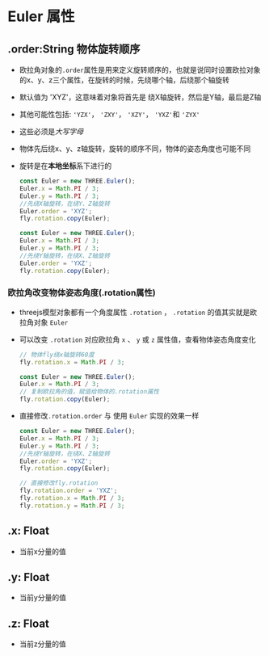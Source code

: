 # Euler 属性

## .order:String 物体旋转顺序

+ 欧拉角对象的`.order`属性是用来定义旋转顺序的，也就是说同时设置欧拉对象的x、y、z三个属性，在旋转的时候，先绕哪个轴，后绕那个轴旋转

+ 默认值为 'XYZ'，这意味着对象将首先是 绕X轴旋转，然后是Y轴，最后是Z轴
+ 其他可能性包括: `'YZX'`， `'ZXY'`， `'XZY'`， `'YXZ'`和 `'ZYX'`
+ 这些必须是*大写字母*

+ 物体先后绕x、y、z轴旋转，旋转的顺序不同，物体的姿态角度也可能不同

+ 旋转是在**本地坐标**系下进行的

  ```js
  const Euler = new THREE.Euler();
  Euler.x = Math.PI / 3;
  Euler.y = Math.PI / 3;
  //先绕X轴旋转，在绕Y、Z轴旋转
  Euler.order = 'XYZ';
  fly.rotation.copy(Euler);
  ```

  ```js
  const Euler = new THREE.Euler();
  Euler.x = Math.PI / 3;
  Euler.y = Math.PI / 3;
  //先绕Y轴旋转，在绕X、Z轴旋转
  Euler.order = 'YXZ';
  fly.rotation.copy(Euler);
  ```

### 欧拉角改变物体姿态角度(.rotation属性)

+ threejs模型对象都有一个角度属性 `.rotation` ， `.rotation` 的值其实就是欧拉角对象 `Euler`

+ 可以改变 `.rotation` 对应欧拉角 `x` 、 `y` 或 `z` 属性值，查看物体姿态角度变化

  ```js
  // 物体fly绕x轴旋转60度
  fly.rotation.x = Math.PI / 3;
  ```

  ```js
  const Euler = new THREE.Euler();
  Euler.x = Math.PI / 3;
  // 复制欧拉角的值，赋值给物体的.rotation属性
  fly.rotation.copy(Euler);
  ```

+ 直接修改`.rotation.order` 与 使用 `Euler` 实现的效果一样

  ```js
  const Euler = new THREE.Euler();
  Euler.x = Math.PI / 3;
  Euler.y = Math.PI / 3;
  //先绕Y轴旋转，在绕X、Z轴旋转
  Euler.order = 'YXZ';
  fly.rotation.copy(Euler);
  ```

  ```js
  // 直接修改fly.rotation
  fly.rotation.order = 'YXZ';
  fly.rotation.x = Math.PI / 3;
  fly.rotation.y = Math.PI / 3;
  ```

## .x: Float

+ 当前x分量的值

## .y: Float

+ 当前y分量的值

## .z: Float

+ 当前z分量的值

